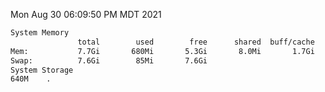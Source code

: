 Mon Aug 30 06:09:50 PM MDT 2021
```bash
System Memory
               total        used        free      shared  buff/cache   available
Mem:           7.7Gi       680Mi       5.3Gi       8.0Mi       1.7Gi       6.7Gi
Swap:          7.6Gi        85Mi       7.6Gi
System Storage
640M	.
```
```bash
